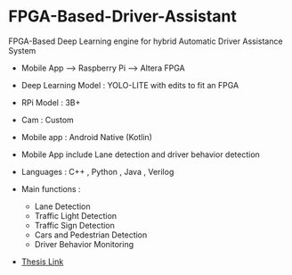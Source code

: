 # FPGA-Based-Driver-Assistant
FPGA-Based Deep Learning engine for hybrid Automatic Driver Assistance System 

- Mobile App --> Raspberry Pi --> Altera FPGA <br/>
- Deep Learning Model : YOLO-LITE with edits to fit an FPGA
- RPi Model : 3B+
- Cam : Custom
- Mobile app : Android Native (Kotlin)

- Mobile App include Lane detection and driver behavior detection
- Languages : C++ , Python , Java , Verilog
- Main functions : 
    - Lane Detection 
    - Traffic Light Detection 
    - Traffic Sign Detection 
    - Cars and Pedestrian Detection 
    - Driver Behavior Monitoring 

- [Thesis Link](https://drive.google.com/file/d/1gfT64ZzAvf5bUFO353ydnxcIID5v6wYq/view?usp=sharing)
